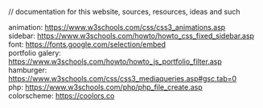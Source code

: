 // documentation for this website, sources, resources, ideas and such

animation: https://www.w3schools.com/css/css3_animations.asp <br>
sidebar: https://www.w3schools.com/howto/howto_css_fixed_sidebar.asp <br>
font: https://fonts.google.com/selection/embed <br>
portfolio galery: https://www.w3schools.com/howto/howto_js_portfolio_filter.asp <br>
hamburger: https://www.w3schools.com/css/css3_mediaqueries.asp#gsc.tab=0 <br>
php: https://www.w3schools.com/php/php_file_create.asp <br>
colorscheme: https://coolors.co